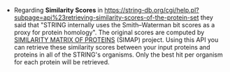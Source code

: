 
- Regarding __Similarity Scores__ in https://string-db.org/cgi/help.pl?subpage=api%23retrieving-similarity-scores-of-the-protein-set they said that "STRING internally uses the Smith–Waterman bit scores as a proxy for protein homology". The original scores are computed by [SIMILARITY MATRIX OF PROTEINS](http://cube.univie.ac.at/resources/simap) (SIMAP) project. Using this API you can retrieve these similarity scores between your input proteins and proteins in all of the STRING's organisms. Only the best hit per organism for each protein will be retrieved.